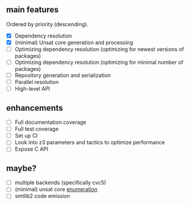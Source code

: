 ## main features

Ordered by priority (descending).

- [x] Dependency resolution
- [x] (minimal) Unsat core generation and processing
- [ ] Optimizing dependency resolution (optimizing for newest versions of packages)
- [ ] Optimizing dependency resolution (optimizing for minimal number of packages)
- [ ] Repository generation and serialization
- [ ] Parallel resolution
- [ ] High-level API

## enhancements

- [ ] Full documentation coverage
- [ ] Full test coverage
- [ ] Set up CI
- [ ] Look into z3 parameters and tactics to optimize performance
- [ ] Expose C API

## maybe?

- [ ] multiple backends (specifically cvc5)
- [ ] (minimal) unsat core [enumeration](https://microsoft.github.io/z3guide/programming/Example%20Programs/Cores%20and%20Satisfying%20Subsets/)
- [ ] smtlib2 code emission
